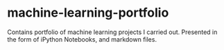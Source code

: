 # machine-learning-portfolio

Contains portfolio of machine learning projects I carried out. Presented in the form of iPython Notebooks, and markdown files.
